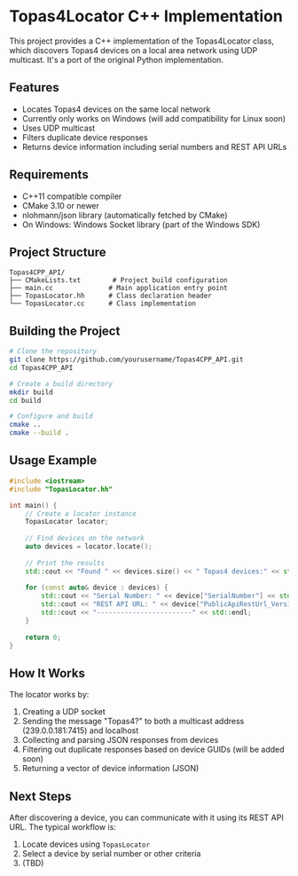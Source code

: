 # Topas4Locator C++ Implementation

This project provides a C++ implementation of the Topas4Locator class, which discovers Topas4 devices on a local area network using UDP multicast. It's a port of the original Python implementation.

## Features

- Locates Topas4 devices on the same local network
- Currently only works on Windows (will add compatibility for Linux soon)
- Uses UDP multicast
- Filters duplicate device responses
- Returns device information including serial numbers and REST API URLs

## Requirements

- C++11 compatible compiler
- CMake 3.10 or newer
- nlohmann/json library (automatically fetched by CMake)
- On Windows: Windows Socket library (part of the Windows SDK)

## Project Structure

```
Topas4CPP_API/
├── CMakeLists.txt        # Project build configuration
├── main.cc              # Main application entry point
├── TopasLocator.hh      # Class declaration header
└── TopasLocator.cc      # Class implementation
```

## Building the Project

```bash
# Clone the repository
git clone https://github.com/yourusername/Topas4CPP_API.git 
cd Topas4CPP_API

# Create a build directory
mkdir build
cd build

# Configure and build
cmake ..
cmake --build .
```

## Usage Example

```cpp
#include <iostream>
#include "TopasLocator.hh"

int main() {
    // Create a locator instance
    TopasLocator locator;
    
    // Find devices on the network
    auto devices = locator.locate();
    
    // Print the results
    std::cout << "Found " << devices.size() << " Topas4 devices:" << std::endl;
    
    for (const auto& device : devices) {
        std::cout << "Serial Number: " << device["SerialNumber"] << std::endl;
        std::cout << "REST API URL: " << device["PublicApiRestUrl_Version0"] << std::endl;
        std::cout << "------------------------" << std::endl;
    }
    
    return 0;
}
```

## How It Works

The locator works by:

1. Creating a UDP socket
2. Sending the message "Topas4?" to both a multicast address (239.0.0.181:7415) and localhost
3. Collecting and parsing JSON responses from devices
4. Filtering out duplicate responses based on device GUIDs (will be added soon)
5. Returning a vector of device information (JSON)

## Next Steps

After discovering a device, you can communicate with it using its REST API URL. The typical workflow is:

1. Locate devices using `TopasLocator`
2. Select a device by serial number or other criteria
3. (TBD)